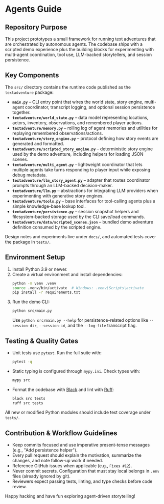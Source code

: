 # Agents Guide

## Repository Purpose

This project prototypes a small framework for running text adventures that are
orchestrated by autonomous agents. The codebase ships with a scripted demo
experience plus the building blocks for experimenting with multi-agent
coordination, tool use, LLM-backed storytellers, and session persistence.

## Key Components

The `src/` directory contains the runtime code published as the
`textadventure` package:

- **`main.py`** – CLI entry point that wires the world state, story engine,
  multi-agent coordinator, transcript logging, and optional session
  persistence together.
- **`textadventure/world_state.py`** – data model representing locations,
  actors, inventory, observations, and remembered player actions.
- **`textadventure/memory.py`** – rolling log of agent memories and utilities
  for replaying remembered observations/actions.
- **`textadventure/story_engine.py`** – protocol defining how story events are
  generated and formatted.
- **`textadventure/scripted_story_engine.py`** – deterministic story engine
  used by the demo adventure, including helpers for loading JSON scenes.
- **`textadventure/multi_agent.py`** – lightweight coordinator that lets
  multiple agents take turns responding to player input while exposing debug
  metadata.
- **`textadventure/llm_story_agent.py`** – adapter that routes coordinator
  prompts through an LLM-backed decision-maker.
- **`textadventure/llm.py`** – abstractions for integrating LLM providers when
  experimenting with generative story engines.
- **`textadventure/tools.py`** – base interfaces for tool-calling agents plus a
  simple knowledge-base lookup tool.
- **`textadventure/persistence.py`** – session snapshot helpers and
  filesystem-backed storage used by the CLI save/load commands.
- **`textadventure/data/scripted_scenes.json`** – bundled demo adventure
  definition consumed by the scripted engine.

Design notes and experiments live under `docs/`, and automated tests cover the
package in `tests/`.

## Environment Setup

1. Install Python 3.9 or newer.
2. Create a virtual environment and install dependencies:
   ```bash
   python -m venv .venv
   source .venv/bin/activate  # Windows: .venv\Scripts\activate
   pip install -r requirements.txt
   ```
3. Run the demo CLI:
   ```bash
   python src/main.py
   ```
   Use `python src/main.py --help` for persistence-related options like
   `--session-dir`, `--session-id`, and the `--log-file` transcript flag.

## Testing & Quality Gates

- Unit tests use `pytest`. Run the full suite with:
  ```bash
  pytest -q
  ```
- Static typing is configured through `mypy.ini`. Check types with:
  ```bash
  mypy src
  ```
- Format the codebase with [Black](https://black.readthedocs.io/) and lint with
  [Ruff](https://github.com/astral-sh/ruff):
  ```bash
  black src tests
  ruff src tests
  ```

All new or modified Python modules should include test coverage under `tests/`.

## Contribution & Workflow Guidelines

- Keep commits focused and use imperative present-tense messages (e.g., "Add
  persistence helper").
- Every pull request should explain the motivation, summarize the changes, and
  note follow-up work if needed.
- Reference GitHub issues when applicable (e.g., `Fixes #12`).
- Never commit secrets. Configuration that must stay local belongs in `.env`
  files (already ignored by git).
- Reviewers expect passing tests, linting, and type checks before code review.

Happy hacking and have fun exploring agent-driven storytelling!
